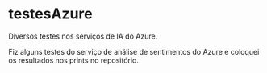 # testesAzure
Diversos testes nos serviços de IA do Azure.

Fiz alguns testes do serviço de análise de sentimentos do Azure e coloquei os resultados nos prints no repositório.
